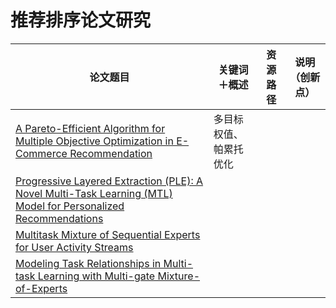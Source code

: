 # 推荐排序论文研究
|    论文题目    |   关键词＋概述   | 资源路径 | 说明（创新点） |
| ----------- | ------------------- | ----- | -------|
|[A Pareto-Efficient Algorithm for Multiple Objective Optimization in E-Commerce Recommendation](https://github.com/lessonnair/ranker/blob/main/A%20Pareto-Efficient%20Algorithm%20for%20Multiple%20Objective%20Optimization%20in%20E-Commerce%20Recommendation.pdf)|多目标权值、帕累托优化|||
|[Progressive Layered Extraction (PLE): A Novel Multi-Task Learning (MTL) Model for Personalized Recommendations](https://github.com/lessonnair/ranker/blob/main/PLE.pdf)||||
|[Multitask Mixture of Sequential Experts for User Activity Streams](https://github.com/lessonnair/ranker/blob/main/MoSE.pdf)||||
|[Modeling Task Relationships in Multi-task Learning with Multi-gate Mixture-of-Experts](https://github.com/lessonnair/ranker/blob/main/MMoE.pdf)||||
